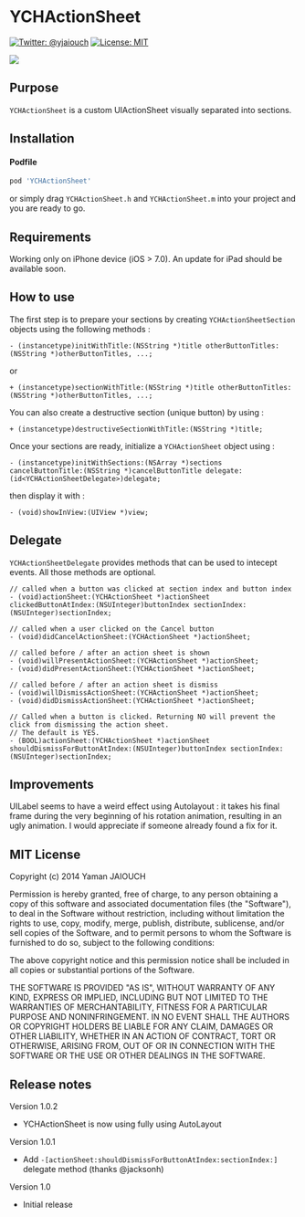 YCHActionSheet
==============
[![Twitter: @yjaiouch](http://img.shields.io/badge/contact-%40yjaiouch-blue.svg?style=flat)](https://twitter.com/yjaiouch)
[![License: MIT](http://img.shields.io/badge/license-MIT-red.svg?style=flat)](https://github.com/Neirys/YCHActionSheet/blob/master/LICENSE)

![](https://raw.github.com/Neirys/YCHActionSheet/master/Images/screenshot2.png)

## Purpose
`YCHActionSheet` is a custom UIActionSheet visually separated into sections.

## Installation
#### Podfile
```ruby
pod 'YCHActionSheet'
```
or simply drag `YCHActionSheet.h` and `YCHActionSheet.m` into your project and you are ready to go.

## Requirements
Working only on iPhone device (iOS > 7.0). An update for iPad should be available soon.

## How to use
The first step is to prepare your sections by creating `YCHActionSheetSection` objects using the following methods :
```ios
- (instancetype)initWithTitle:(NSString *)title otherButtonTitles:(NSString *)otherButtonTitles, ...;
``` 
or
```ios
+ (instancetype)sectionWithTitle:(NSString *)title otherButtonTitles:(NSString *)otherButtonTitles, ...;
```

You can also create a destructive section (unique button) by using :
```ios
+ (instancetype)destructiveSectionWithTitle:(NSString *)title;
```

Once your sections are ready, initialize a `YCHActionSheet` object using :
```ios
- (instancetype)initWithSections:(NSArray *)sections cancelButtonTitle:(NSString *)cancelButtonTitle delegate:(id<YCHActionSheetDelegate>)delegate;
```
then display it with :
```ios
- (void)showInView:(UIView *)view;
```

## Delegate
`YCHActionSheetDelegate` provides methods that can be used to intecept events. All those methods are optional.
```ios
// called when a button was clicked at section index and button index
- (void)actionSheet:(YCHActionSheet *)actionSheet clickedButtonAtIndex:(NSUInteger)buttonIndex sectionIndex:(NSUInteger)sectionIndex;

// called when a user clicked on the Cancel button
- (void)didCancelActionSheet:(YCHActionSheet *)actionSheet;

// called before / after an action sheet is shown
- (void)willPresentActionSheet:(YCHActionSheet *)actionSheet;
- (void)didPresentActionSheet:(YCHActionSheet *)actionSheet;

// called before / after an action sheet is dismiss
- (void)willDismissActionSheet:(YCHActionSheet *)actionSheet;
- (void)didDismissActionSheet:(YCHActionSheet *)actionSheet;

// Called when a button is clicked. Returning NO will prevent the click from dismissing the action sheet.
// The default is YES.
- (BOOL)actionSheet:(YCHActionSheet *)actionSheet shouldDismissForButtonAtIndex:(NSUInteger)buttonIndex sectionIndex:(NSUInteger)sectionIndex;
```

## Improvements
UILabel seems to have a weird effect using Autolayout : it takes his final frame during the very beginning of his rotation animation, resulting in an ugly animation.
I would appreciate if someone already found a fix for it.

## MIT License
Copyright (c) 2014 Yaman JAIOUCH

Permission is hereby granted, free of charge, to any person obtaining a copy
of this software and associated documentation files (the "Software"), to deal
in the Software without restriction, including without limitation the rights
to use, copy, modify, merge, publish, distribute, sublicense, and/or sell
copies of the Software, and to permit persons to whom the Software is
furnished to do so, subject to the following conditions:

The above copyright notice and this permission notice shall be included in all
copies or substantial portions of the Software.

THE SOFTWARE IS PROVIDED "AS IS", WITHOUT WARRANTY OF ANY KIND, EXPRESS OR
IMPLIED, INCLUDING BUT NOT LIMITED TO THE WARRANTIES OF MERCHANTABILITY,
FITNESS FOR A PARTICULAR PURPOSE AND NONINFRINGEMENT. IN NO EVENT SHALL THE
AUTHORS OR COPYRIGHT HOLDERS BE LIABLE FOR ANY CLAIM, DAMAGES OR OTHER
LIABILITY, WHETHER IN AN ACTION OF CONTRACT, TORT OR OTHERWISE, ARISING FROM,
OUT OF OR IN CONNECTION WITH THE SOFTWARE OR THE USE OR OTHER DEALINGS IN THE
SOFTWARE.


## Release notes
Version 1.0.2
* YCHActionSheet is now using fully using AutoLayout

Version 1.0.1
* Add `-[actionSheet:shouldDismissForButtonAtIndex:sectionIndex:]` delegate method (thanks @jacksonh)

Version 1.0
* Initial release
